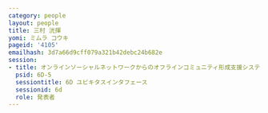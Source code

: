 ```yaml
---
category: people
layout: people
title: 三村 洸揮
yomi: ミムラ コウキ
pageid: '4105'
emailhash: 3d7a66d9cff079a321b42debc24b682e
session:
- title: オンラインソーシャルネットワークからのオフラインコミュニティ形成支援システム
  psid: 6D-5
  sessiontitle: 6D ユビキタスインタフェース
  sessionid: 6d
  role: 発表者
---
```

